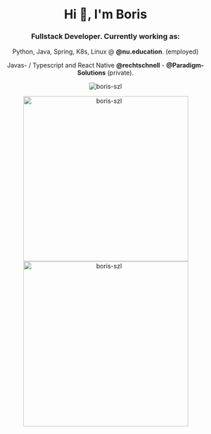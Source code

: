 <h1 align="center">Hi 👋, I'm Boris</h1>
<h3 align="center">Fullstack Developer. Currently working as:</h3>

<div align="center">
  <p>Python, Java, Spring, K8s, Linux @ <b>@nu.education</b>. (employed)</p>
  <p>Javas- / Typescript and React Native <b>@rechtschnell</b> - <b>@Paradigm-Solutions</b> (private).</p>
</div>

<p align="middle">
  <a href="https://github.com/ryo-ma/github-profile-trophy"></a>
  <img src="https://github-profile-trophy.vercel.app/?username=boris-szl" alt="boris-szl"/>
</p>
<p align="middle">
  <img src="https://github-readme-streak-stats.herokuapp.com/?user=boris-szl&" alt="boris-szl" width="375"/>
  <img src="https://github-readme-stats.vercel.app/api?username=boris-szl&show_icons=true&locale=en" alt="boris-szl" width="375" />
</p>

